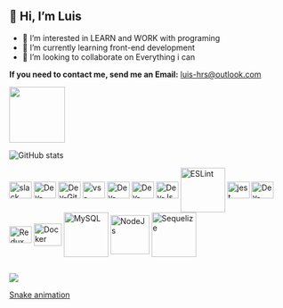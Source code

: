 ## <span>👋 Hi, I’m **Luis**</span>
  
  - 👀 I’m interested in LEARN and WORK with programing
  - 🌱 I’m currently learning front-end development
  - 💞️ I’m looking to collaborate on Everything i can

<strong>If you need to contact me, send me an Email:</strong> luis-hrs@outlook.com
<br>
  
<img src="https://images.emojiterra.com/google/noto-emoji/v2.034/128px/1f468-1f4bb.png" width="100"><br>
  

![GitHub stats](https://github-readme-stats.vercel.app/api?username=luishrs&show_icons=true&theme=dracula&count_private=true)
    
<div style="display: inline_block; margin: 0, 50px">
<!--   <img align="center" alt="Dev-Github" height="30" width="40" src=/> -->
  
 
  <img align="center" alt="slack" height="30" width="40" src="https://cdn.jsdelivr.net/gh/devicons/devicon/icons/slack/slack-original.svg"/>
  <img align="center" alt="Dev-Unix" height="30" width="40" src="https://cdn.jsdelivr.net/gh/devicons/devicon/icons/unix/unix-original.svg"/>   
  <img align="center" alt="Dev-Git" height="30" width="40" src="https://cdn.jsdelivr.net/gh/devicons/devicon/icons/git/git-original.svg"/>   
  <img align="center" alt="vs-code" height="30" width="40" src="https://cdn.jsdelivr.net/gh/devicons/devicon/icons/vscode/vscode-original.svg"/>   
  <img align="center" alt="Dev-HTML5" height="30" width="40" src="https://cdn.jsdelivr.net/gh/devicons/devicon/icons/html5/html5-original.svg"/>
  <img align="center" alt="Dev-Css3" height="30" width="40" src="https://cdn.jsdelivr.net/gh/devicons/devicon/icons/css3/css3-original.svg"/>
  <img align="center" alt="Dev-Js" height="30" width="40" src="https://cdn.jsdelivr.net/gh/devicons/devicon/icons/javascript/javascript-original.svg"/>
  <img align="center" alt="ESLint" height="80" width="80" src="https://cdn.jsdelivr.net/gh/devicons/devicon/icons/eslint/eslint-original-wordmark.svg"/>
  <img align="center" alt="jest" height="30" width="40" src="https://cdn.jsdelivr.net/gh/devicons/devicon/icons/jest/jest-plain.svg"/>
  <img align="center" alt="Dev-React" height="30" width="40" src="https://cdn.jsdelivr.net/gh/devicons/devicon/icons/react/react-original.svg"/>
  <img align="center" alt="Redux" height="30" width="40" src="https://cdn.jsdelivr.net/gh/devicons/devicon/icons/redux/redux-original.svg"/>
  <img align="center" alt="Docker" height="40" width="50" src="https://cdn.jsdelivr.net/gh/devicons/devicon/icons/docker/docker-original-wordmark.svg"/>
  <img align="center" alt="MySQL" height="80" width="80" src="https://cdn.jsdelivr.net/gh/devicons/devicon/icons/mysql/mysql-plain-wordmark.svg"/>
  <img align="center" alt="NodeJs" height="70" width="70" src="https://cdn.jsdelivr.net/gh/devicons/devicon/icons/nodejs/nodejs-plain-wordmark.svg"/>
  <img align="center" alt="Sequelize" height="80" width="80" src="https://cdn.jsdelivr.net/gh/devicons/devicon/icons/sequelize/sequelize-plain-wordmark.svg"/>
</div>
  
##

<div>
<a href="https://www.linkedin.com/in/luishrs/"><img src="https://img.shields.io/badge/LinkedIn-0077B5?style=for-the-badge&logo=linkedin&logoColor=white">   </a>
</div>

[Snake animation](https://github.com/lucopdev/lucopdev/blob/output/github-contribution-grid-snake.svg)
